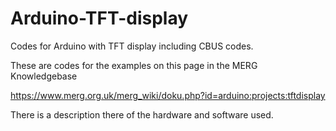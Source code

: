 # Arduino-TFT-display
 Codes for Arduino with TFT display including CBUS codes.
 
 These are codes for the examples on this page in the MERG Knowledgebase

 https://www.merg.org.uk/merg_wiki/doku.php?id=arduino:projects:tftdisplay

 There is a description there of the hardware and software used.
 

